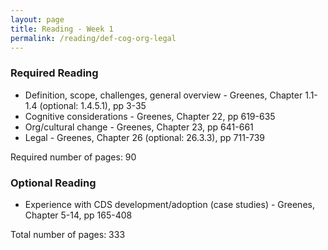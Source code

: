 ```yaml
---
layout: page
title: Reading - Week 1
permalink: /reading/def-cog-org-legal
---
```

### Required Reading ###
- Definition, scope, challenges, general overview - Greenes, Chapter 1.1-1.4 (optional: 1.4.5.1), pp 3-35
- Cognitive considerations - Greenes, Chapter 22, pp 619-635
- Org/cultural change - Greenes, Chapter 23, pp 641-661
- Legal - Greenes, Chapter 26 (optional: 26.3.3), pp 711-739

Required number of pages: 90

### Optional Reading ###
- Experience with CDS development/adoption (case studies) - Greenes, Chapter 5-14, pp 165-408

Total number of pages: 333
